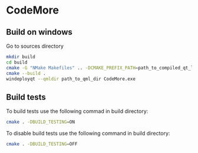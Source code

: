 # CodeMore

## Build on windows

Go to sources directory

```sh
mkdir build
cd build
cmake -G "NMake Makefiles" .. -DCMAKE_PREFIX_PATH=path_to_compiled_qt_libraries
cmake --build .
windeployqt --qmldir path_to_qml_dir CodeMore.exe
```

## Build tests

To build tests use the following commad in build directory:

```sh
cmake . -DBUILD_TESTING=ON
```

To disable build tests use the following command in build directory:

```sh
cmake . -DBUILD_TESTING=OFF
```
